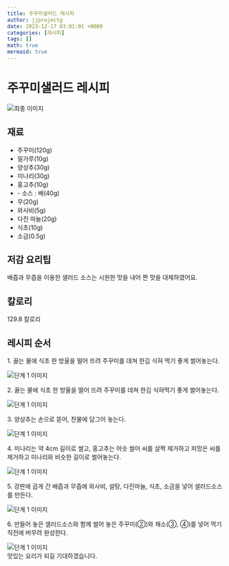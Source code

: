 ```yaml
---
title: 주꾸미샐러드 레시피
author: jjprojectg
date: 2023-12-17 03:01:01 +0000
categories: [레시피]
tags: []
math: true
mermaid: true
---
```

<meta name="og:type" content="website"/>
<meta charset="UTF-8"/>
<div class="header">
  <h1>주꾸미샐러드 레시피</h1>
</div>

<div class="container my-4">
  <div class="row">
    <div class="col-12 col-md-6">
      <div class="recipe-image">
        <img src="http://www.foodsafetykorea.go.kr/uploadimg/cook/10_00540_2.png" class="step-image" alt="최종 이미지"/>
      </div>
    </div>
    <div class="col-12 col-md-6">
      <div class="ingredients">
        <h2>재료</h2>
        <ul class="card">
          <li> 주꾸미(120g) </li>
          <li>  밀가루(10g) </li>
          <li> 양상추(30g) </li>
          <li>  미나리(30g) </li>
          <li>  홍고추(10g) </li>
          <li> - 소스 : 배(40g) </li>
          <li>  무(20g) </li>
          <li>  와사비(5g) </li>
          <li> 다진 마늘(20g) </li>
          <li>  식초(10g) </li>
          <li>  소금(0.5g) </li>
</ul>
      </div>
    </div>
    <div class="col-12 col-md-6">
      <div class="ingredients">
        <h2>저감 요리팁</h2>
        <div class="card"> 
          <p>
            배즙과 무즙을 이용한 샐러드 소스는 시원한 맛을 내어 짠 맛을 대체하였어요.
          </p>
        </div>
      </div>
      <div class="ingredients">
        <h2>칼로리</h2>
        <div class="card"> 
          <p>
            129.8 칼로리
          </p>
        </div>
      </div>
    </div>
  </div>

  <h2 class="my-4">레시피 순서</h2>
  <div class="card recipe-card">
    <div class="card-body recipe-step">
      <p class="card-text step-description">1. 끓는 물에 식초 한 방울을 떨어 뜨려
주꾸미를 데쳐 한김 식혀 먹기 좋게
썰어놓는다.</p>
      <img src="http://www.foodsafetykorea.go.kr/uploadimg/cook/20_00540_1.png" alt="단계 1 이미지" class="step-image"/>
    </div>
  </div>
  <div class="card recipe-card">
    <div class="card-body recipe-step">
      <p class="card-text step-description">2. 끓는 물에 식초 한 방울을 떨어 뜨려
주꾸미를 데쳐 한김 식혀먹기 좋게
썰어놓는다.</p>
      <img src="http://www.foodsafetykorea.go.kr/uploadimg/cook/20_00540_2.png" alt="단계 1 이미지" class="step-image"/>
    </div>
  </div>
  <div class="card recipe-card">
    <div class="card-body recipe-step">
      <p class="card-text step-description">3. 양상추는 손으로 뜯어, 찬물에 담그어
놓는다.</p>
      <img src="http://www.foodsafetykorea.go.kr/uploadimg/cook/20_00540_3.png" alt="단계 1 이미지" class="step-image"/>
    </div>
  </div>
  <div class="card recipe-card">
    <div class="card-body recipe-step">
      <p class="card-text step-description">4. 미나리는 약 4cm 길이로 썰고, 홍고추는
어슷 썰어 씨를 살짝 제거하고 피망은
씨를 제거하고 미나리와 비슷한 길이로
썰어놓는다.</p>
      <img src="http://www.foodsafetykorea.go.kr/uploadimg/cook/20_00540_4.png" alt="단계 1 이미지" class="step-image"/>
    </div>
  </div>
  <div class="card recipe-card">
    <div class="card-body recipe-step">
      <p class="card-text step-description">5. 강판에 곱게 간 배즙과 무즙에 와사비,
설탕, 다진마늘, 식초, 소금을 넣어
샐러드소스를 만든다.</p>
      <img src="http://www.foodsafetykorea.go.kr/uploadimg/cook/20_00540_5.png" alt="단계 1 이미지" class="step-image"/>
    </div>
  </div>
  <div class="card recipe-card">
    <div class="card-body recipe-step">
      <p class="card-text step-description">6. 만들어 놓은 샐러드소스와 함께 썰어
놓은 주꾸미(②)와 채소(③, ④)를 넣어
먹기 직전에 버무려 완성한다.</p>
      <img src="http://www.foodsafetykorea.go.kr/uploadimg/cook/20_00540_6.png" alt="단계 1 이미지" class="step-image"/>
    </div>
  </div>

</div>
맛있는 요리가 되길 기대하겠습니다.
